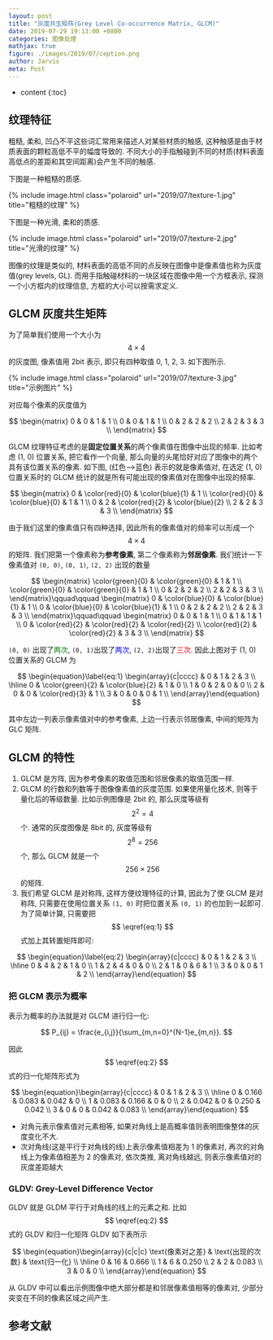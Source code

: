 ```yaml
---
layout: post
title: "灰度共生矩阵(Grey Level Co-occurrence Matrix, GLCM)"
date: 2019-07-29 19:13:00 +0800
categories: 图像处理
mathjax: true
figure: ./images/2019/07/ception.png
author: Jarvis
meta: Post
---
```


* content
{:toc}



## 纹理特征

粗糙, 柔和, 凹凸不平这些词汇常用来描述人对某些材质的触感, 这种触感是由于材质表面的颗粒高低不平的幅度导致的. 不同大小的手指触碰到不同的材质(材料表面高低点的差距和其空间距离)会产生不同的触感. 

下图是一种粗糙的质感.

{% include image.html class="polaroid" url="2019/07/texture-1.jpg" title="粗糙的纹理" %}

下图是一种光滑, 柔和的质感.

{% include image.html class="polaroid" url="2019/07/texture-2.jpg" title="光滑的纹理" %}

图像的纹理是类似的, 材料表面的高低不同的点反映在图像中是像素值也称为灰度值(grey levels, GL). 而用手指触碰材料的一块区域在图像中用一个方框表示, 探测一个小方框内的纹理信息, 方框的大小可以按需求定义.

## GLCM 灰度共生矩阵 

为了简单我们使用一个大小为 $$ 4\times 4 $$ 的灰度图, 像素值用 2bit 表示, 即只有四种取值 0, 1, 2, 3. 如下图所示.

{% include image.html class="polaroid" url="2019/07/texture-3.jpg" title="示例图片" %}

对应每个像素的灰度值为

$$
\begin{matrix}
0 & 0 & 1 & 1 \\
0 & 0 & 1 & 1 \\
0 & 2 & 2 & 2 \\
2 & 2 & 3 & 3 \\
\end{matrix}
$$

GLCM 纹理特征考虑的是**固定位置关系**的两个像素值在图像中出现的频率. 比如考虑 (1, 0) 位置关系, 把它看作一个向量, 那么向量的头尾恰好对应了图像中的两个具有该位置关系的像素. 如下图, (红色-->蓝色) 表示的就是像素值对, 在选定 (1, 0) 位置关系时的 GLCM 统计的就是所有可能出现的像素值对在图像中出现的频率. 

$$
\begin{matrix}
0 & \color{red}{0} & \color{blue}{1} & 1 \\
\color{red}{0} & \color{blue}{0} & 1 & 1 \\
0 & 2 & \color{red}{2} & \color{blue}{2} \\
2 & 2 & 3 & 3 \\
\end{matrix}
$$

由于我们这里的像素值只有四种选择, 因此所有的像素值对的频率可以形成一个 $$ 4\times4 $$ 的矩阵. 我们把第一个像素称为**参考像素**, 第二个像素称为**邻居像素**. 我们统计一下像素值对 `(0, 0)`, `(0, 1)`, `(2, 2)` 出现的数量

$$
\begin{matrix}
\color{green}{0} & \color{green}{0} & 1 & 1 \\
\color{green}{0} & \color{green}{0} & 1 & 1 \\
0 & 2 & 2 & 2 \\
2 & 2 & 3 & 3 \\
\end{matrix}\qquad\qquad
\begin{matrix}
0 & \color{blue}{0} & \color{blue}{1} & 1 \\
0 & \color{blue}{0} & \color{blue}{1} & 1 \\
0 & 2 & 2 & 2 \\
2 & 2 & 3 & 3 \\
\end{matrix}\qquad\qquad
\begin{matrix}
0 & 0 & 1 & 1 \\
0 & 1 & 1 & 1 \\
0 & \color{red}{2} & \color{red}{2} & \color{red}{2} \\
\color{red}{2} & \color{red}{2} & 3 & 3 \\
\end{matrix}
$$

`(0, 0)` 出现了<font color="green">两次</font>, `(0, 1)`出现了<font color="blue">两次</font>, `(2, 2)`出现了<font color="red">三次</font>. 因此上图对于 (1, 0) 位置关系的 GLCM 为

$$
\begin{equation}\label{eq:1}
\begin{array}{c|cccc}
 & 0 & 1 & 2 & 3 \\ \hline
0 & \color{green}{2} & \color{blue}{2} & 1 & 0 \\
1 & 0 & 2 & 0 & 0 \\
2 & 0 & 0 & \color{red}{3} & 1 \\
3 & 0 & 0 & 0 & 1 \\
\end{array}\end{equation}
$$

其中左边一列表示像素值对中的参考像素, 上边一行表示邻居像素, 中间的矩阵为 GLC 矩阵. 

## GLCM 的特性

1. GLCM 是方阵, 因为参考像素的取值范围和邻居像素的取值范围一样.
2. GLCM 的行数和列数等于图像像素值的灰度范围. 如果使用量化技术, 则等于量化后的等级数量. 比如示例图像是 2bit 的, 那么灰度等级有 $$ 2^2=4 $$ 个. 通常的灰度图像是 8bit 的, 灰度等级有 $$ 2^8=256 $$ 个, 那么 GLCM 就是一个 $$ 256\times256 $$ 的矩阵. 
3. 我们希望 GLCM 是对称阵, 这样方便纹理特征的计算, 因此为了使 GLCM 是对称阵, 只需要在使用位置关系 `(1, 0)` 时把位置关系 `(0, 1)` 的也加到一起即可. 为了简单计算, 只需要把 $$ \eqref{eq:1} $$ 式加上其转置矩阵即可:

$$
\begin{equation}\label{eq:2}
\begin{array}{c|cccc}
 & 0 & 1 & 2 & 3 \\ \hline
0 & 4 & 2 & 1 & 0 \\
1 & 2 & 4 & 0 & 0 \\
2 & 1 & 0 & 6 & 1 \\
3 & 0 & 0 & 1 & 2 \\
\end{array}\end{equation}
$$

### 把 GLCM 表示为概率

表示为概率的办法就是对 GLCM 进行归一化:

$$
P_{ij} = \frac{e_{i,j}}{\sum_{m,n=0}^{N-1}e_{m,n}}.
$$

因此 $$ \eqref{eq:2} $$ 式的归一化矩阵形式为

$$
\begin{equation}\begin{array}{c|cccc}
 & 0 & 1 & 2 & 3 \\ \hline
0 & 0.166 & 0.083 & 0.042 & 0 \\
1 & 0.083 & 0.166 & 0 & 0 \\
2 & 0.042 & 0 & 0.250 & 0.042 \\
3 & 0 & 0 & 0.042 & 0.083 \\
\end{array}\end{equation}
$$

* 对角元表示像素值对元素相等, 如果对角线上是高概率值则表明图像整体的灰度变化不大. 
* 次对角线(这是平行于对角线的线)上表示像素值相差为 1 的像素对, 再次的对角线上为像素值相差为 2 的像素对, 依次类推, 离对角线越远, 则表示像素值对的灰度差距越大

### GLDV: Grey-Level Difference Vector

GLDV 就是 GLDM 平行于对角线的线上的元素之和. 比如 $$ \eqref{eq:2} $$ 式的 GLDV 和归一化矩阵 GLDV 如下表所示

$$
\begin{equation}\begin{array}{c|c|c}
 \text{像素对之差} & \text{出现的次数} & \text{归一化} \\ \hline
0 & 16 & 0.666 \\
1 & 6 & 0.250 \\
2 & 2 & 0.083 \\
3 & 0 & 0 \\
\end{array}\end{equation}
$$

从 GLDV 中可以看出示例图像中绝大部分都是和邻居像素值相等的像素对, 少部分突变在不同的像素区域之间产生. 

## 参考文献

[^1]:
    **Going Deeper with Convolutions**<br />
    Christian Szegedy, Wei Liu, Yangqing Jia, Pierre Sermanet, et al. <br />
    [[link]](https://arxiv.org/abs/1409.4842). In CVPR[C], 2015: 1-9.

[^2]:
    **Batch normalization: Accelerating deep network training by reducing internal covariate shift**<br />
    Sergey Ioffe, Christian Szegedy <br />
    [[link]](https://arxiv.org/abs/1502.03167). In arXiv, 1502.03167.
